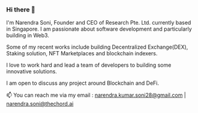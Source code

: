 ### Hi there 👋

<!--
**narendracode/narendracode** is a ✨ _special_ ✨ repository because its `README.md` (this file) appears on your GitHub profile.
-->
I'm Narendra Soni, Founder and CEO of Research Pte. Ltd. currently based in Singapore.
I am passionate about software development and particularly building in Web3. 

Some of my recent works include building Decentralized Exchange(DEX), Staking solution, NFT Marketplaces and blockchain indexers. 

I love to work hard and lead a team of developers to building some innovative solutions.

I am open to discuss any project around Blockchain and DeFi. 

📫 You can reach me via my email : narendra.kumar.soni28@gmail.com | narendra.soni@thechord.ai
